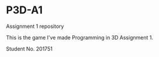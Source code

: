 # P3D-A1
Assignment 1 repository

This is the game I've made Programming in 3D Assignment 1.

Student No. 201751
